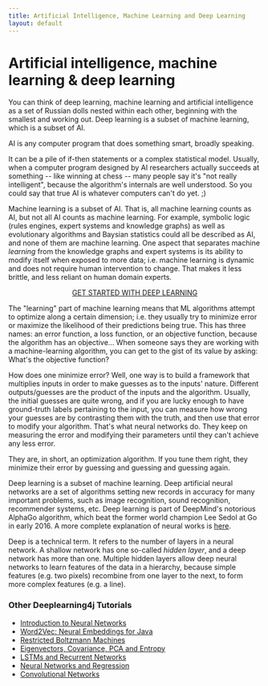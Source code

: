 ```yaml
---
title: Artificial Intelligence, Machine Learning and Deep Learning
layout: default
---
```


# Artificial intelligence, machine learning & deep learning

You can think of deep learning, machine learning and artificial intelligence as a set of Russian dolls nested within each other, beginning with the smallest and working out. Deep learning is a subset of machine learning, which is a subset of AI.

AI is any computer program that does something smart, broadly speaking.

It can be a pile of if-then statements or a complex statistical model. Usually, when a computer program designed by AI researchers actually succeeds at something -- like winning at chess -- many people say it's "not really intelligent", because the algorithm's internals are well understood. So you could say that true AI is whatever computers can't do yet. ;)

Machine learning is a subset of AI. That is, all machine learning counts as AI, but not all AI counts as machine learning. For example, symbolic logic (rules engines, expert systems and knowledge graphs) as well as evolutionary algorithms and Baysian statistics could all be described as AI, and none of them are machine learning. One aspect that separates machine *learning* from the knowledge graphs and expert systems is its ability to modify itself when exposed to more data; i.e. machine learning is dynamic and does not require human intervention to change. That makes it less brittle, and less reliant on human domain experts.

<p align="center">
<a href="https://skymind.ai/quickstart" type="button" class="btn btn-lg btn-success" onClick="ga('send', 'event', ‘quickstart', 'click');">GET STARTED WITH DEEP LEARNING</a>
</p>

The "learning" part of machine learning means that ML algorithms attempt to optimize along a certain dimension; i.e. they usually try to minimize error or maximize the likelihood of their predictions being true. This has three names: an error function, a loss function, or an objective function, because the algorithm has an objective... When someone says they are working with a machine-learning algorithm, you can get to the gist of its value by asking: What's the objective function?

How does one minimize error? Well, one way is to build a framework that multiplies inputs in order to make guesses as to the inputs' nature. Different outputs/guesses are the product of the inputs and the algorithm. Usually, the initial guesses are quite wrong, and if you are lucky enough to have ground-truth labels pertaining to the input, you can measure how wrong your guesses are by contrasting them with the truth, and then use that error to modify your algorithm. That's what neural networks do. They keep on measuring the error and modifying their parameters until they can't achieve any less error.

They are, in short, an optimization algorithm. If you tune them right, they minimize their error by guessing and guessing and guessing again.

Deep learning is a subset of machine learning. Deep artificial neural networks are a set of algorithms setting new records in accuracy for many important problems, such as image recognition, sound recognition, recommender systems, etc. Deep learning is part of DeepMind's notorious AlphaGo algorithm, which beat the former world champion Lee Sedol at Go in early 2016. A more complete explanation of neural works is [here](./neuralnet-overview).

Deep is a technical term. It refers to the number of layers in a neural network. A shallow network has one so-called *hidden layer*, and a deep network has more than one. Multiple hidden layers allow deep neural networks to learn features of the data in a hierarchy, because simple features (e.g. two pixels) recombine from one layer to the next, to form more complex features (e.g. a line).

### <a name="beginner">Other Deeplearning4j Tutorials</a>
* [Introduction to Neural Networks](./neuralnet-overview)
* [Word2Vec: Neural Embeddings for Java](./word2vec)
* [Restricted Boltzmann Machines](./restrictedboltzmannmachine)
* [Eigenvectors, Covariance, PCA and Entropy](./eigenvector)
* [LSTMs and Recurrent Networks](./lstm)
* [Neural Networks and Regression](./linear-regression)
* [Convolutional Networks](./convolutionalnets)
